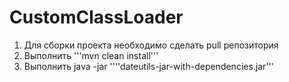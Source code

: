 # CustomClassLoader

1. Для сборки проекта необходимо сделать pull репозитория
2. Выполнить 
'''mvn clean install'''
3. Выполнить java -jar 
''''dateutils-jar-with-dependencies.jar'''
